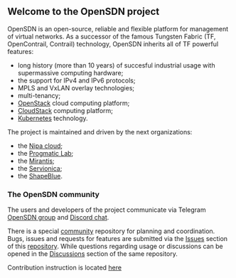 ## Welcome to the OpenSDN project
OpenSDN is an open-source, reliable and flexible platform for management of virtual networks. As a successor of the famous Tungsten Fabric (TF, OpenContrail, Contrail) technology, OpenSDN inherits all of TF powerful features:
- long history (more than 10 years) of succesful industrial usage with supermassive computing hardware;
- the support for IPv4 and IPv6 protocols;
- MPLS and VxLAN overlay technologies;
- multi-tenancy;
- [OpenStack](https://www.openstack.org) cloud computing platform;
- [CloudStack](https://cloudstack.apache.org) computing platform;
- [Kubernetes](https://kubernetes.io) technology.

<!--
OpenSDN in numbers
-->

The project is maintained and driven by the next organizations:

- the [Nipa cloud](https://nipa.cloud);
- the [Progmatic Lab](https://progmaticlab.com);
- the [Mirantis](https://www.mirantis.com);
- the [Servionica](https://servionica.ru);
- the [ShapeBlue](https://www.shapeblue.com).

### The OpenSDN community

The users and developers of the project communicate via Telegram [OpenSDN group](https://t.me/tungstenfabric_ru) and [Discord chat](https://discord.gg/d25uUhgqjV). 

There is a special [community](https://github.com/OpenSDN-io/community) repository for planning and coordination. Bugs, issues and requests for features are submitted via the [Issues](https://github.com/OpenSDN-io/community/issues) section of this [repository](https://github.com/OpenSDN-io/community). While questions regarding usage or discussions can be opened in the [Discussions](https://github.com/orgs/OpenSDN-io/discussions) section of the same repository.

Contribution instruction is located [here](https://github.com/OpenSDN-io/docs/blob/master/contributing-to-opensdn/getting-started/getting-started-with-opensdn-development.rst)

<!--

**Here are some ideas to get you started:**

🙋‍♀️ A short introduction - what is your organization all about?
🌈 Contribution guidelines - how can the community get involved?
👩‍💻 Useful resources - where can the community find your docs? Is there anything else the community should know?
🍿 Fun facts - what does your team eat for breakfast?
🧙 Remember, you can do mighty things with the power of [Markdown](https://docs.github.com/github/writing-on-github/getting-started-with-writing-and-formatting-on-github/basic-writing-and-formatting-syntax)
-->
